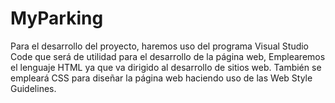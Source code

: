 # MyParking
Para el desarrollo del proyecto, haremos uso del programa Visual Studio Code 
que será de utilidad para el desarrollo de la página web, Emplearemos el lenguaje 
HTML ya que va dirigido al desarrollo de sitios web. También se empleará CSS para 
diseñar la página web haciendo uso de las Web Style Guidelines. 
